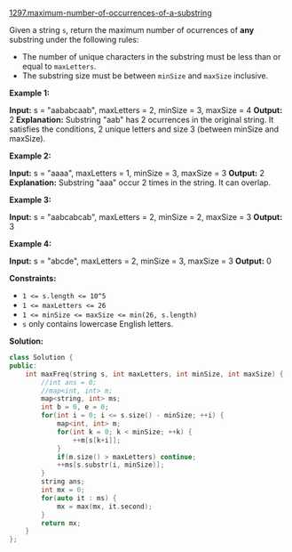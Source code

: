 [1297.maximum-number-of-occurrences-of-a-substring](https://leetcode.com/problems/maximum-number-of-occurrences-of-a-substring/)  

Given a string `s`, return the maximum number of ocurrences of **any** substring under the following rules:

*   The number of unique characters in the substring must be less than or equal to `maxLetters`.
*   The substring size must be between `minSize` and `maxSize` inclusive.

**Example 1:**

**Input:** s = "aababcaab", maxLetters = 2, minSize = 3, maxSize = 4
**Output:** 2
**Explanation:** Substring "aab" has 2 ocurrences in the original string.
It satisfies the conditions, 2 unique letters and size 3 (between minSize and maxSize).

**Example 2:**

**Input:** s = "aaaa", maxLetters = 1, minSize = 3, maxSize = 3
**Output:** 2
**Explanation:** Substring "aaa" occur 2 times in the string. It can overlap.

**Example 3:**

**Input:** s = "aabcabcab", maxLetters = 2, minSize = 2, maxSize = 3
**Output:** 3

**Example 4:**

**Input:** s = "abcde", maxLetters = 2, minSize = 3, maxSize = 3
**Output:** 0

**Constraints:**

*   `1 <= s.length <= 10^5`
*   `1 <= maxLetters <= 26`
*   `1 <= minSize <= maxSize <= min(26, s.length)`
*   `s` only contains lowercase English letters.  



**Solution:**  

```cpp
class Solution {
public:
    int maxFreq(string s, int maxLetters, int minSize, int maxSize) {
        //int ans = 0;
        //map<int, int> m;
        map<string, int> ms;
        int b = 0, e = 0;
        for(int i = 0; i <= s.size() - minSize; ++i) {
            map<int, int> m;
            for(int k = 0; k < minSize; ++k) {
                ++m[s[k+i]];
            }
            if(m.size() > maxLetters) continue;
            ++ms[s.substr(i, minSize)];
        }
        string ans;
        int mx = 0;
        for(auto it : ms) {
            mx = max(mx, it.second);
        }
        return mx;
    }
};
```
      